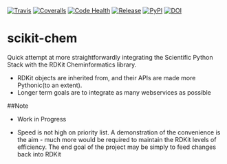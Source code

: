 [![Travis](https://img.shields.io/travis/richlewis42/scikit-chem.svg?style=flat-square)](https://travis-ci.org/richlewis42/scikit-chem)
[![Coveralls](https://img.shields.io/coveralls/richlewis42/scikit-chem.svg?style=flat-square)](https://coveralls.io/r/richlewis42/scikit-chem)
[![Code Health](https://landscape.io/github/richlewis42/scikit-chem/master/landscape.svg?style=flat-square)](https://landscape.io/github/richlewis42/scikit-chem/master)
[![Release](https://img.shields.io/pypi/v/scikit-chem.svg?style=flat-square)](https://github.com/richlewis42/scikit-chem/releases)
[![PyPI](https://img.shields.io/pypi/dm/scikit-chem.svg?style=flat-square)](https://pypi.python.org/pypi/scikit-chem)
[![DOI](https://zenodo.org/badge/4513/richlewis42/scikit-chem.svg?style=flat-square)](http://dx.doi.org/10.5281/zenodo.15919)

# scikit-chem

Quick attempt at more straightforwardly integrating the Scientific Python Stack with the RDKit Cheminformatics library.

- RDKit objects are inherited from, and their APIs are made more Pythonic(to an extent).
- Longer term goals are to integrate as many webservices as possible

##Note

- Work in Progress

- Speed is not high on priority list. A demonstration of the convenience is the aim - much more would be required to maintain the RDKit levels of efficiency.  The end goal of the project may be simply to feed changes back into RDKit
